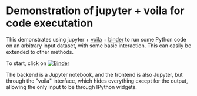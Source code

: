 # Demonstration of jupyter + voila for code executation

This demonstrates using jupyter +
[voila](https://voila.readthedocs.io/) +
[binder](https://mybinder.org/) to run some Python code on an
arbitrary input dataset, with some basic interaction.  This can easily
be extended to other methods.

To start, click on [![Binder](https://mybinder.org/badge_logo.svg)](https://mybinder.org/v2/gh/rkdarst/voila-demo-kmeans/HEAD?urlpath=voila%2Frender%2Fkmeans.ipynb)

The backend is a Jupyter notebook, and the frontend is also Jupyter,
but through the "voila" interface, which hides everything except for
the output, allowing the only input to be through IPython widgets.
